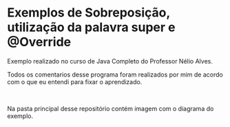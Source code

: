 <h1>Exemplos de Sobreposição, utilização da palavra super e @Override</h1>
<p>Exemplo realizado no curso de Java Completo do Professor Nélio Alves. <br></p>

<p>
  Todos os comentarios desse programa foram realizados por mim de acordo com o que eu entendi para fixar o aprendizado.
</p><br>

<p>
  Na pasta principal desse repositório contém imagem com o diagrama do exemplo.
</p>
